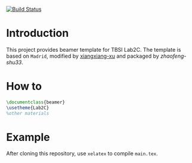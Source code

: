[![Build Status](https://travis-ci.org/zhaofeng-shu33/lab2c_presentation_template.svg?branch=master)](https://travis-ci.org/zhaofeng-shu33/lab2c_presentation_template)
# Introduction
This project provides beamer template for TBSI Lab2C.
The template is based on `Madrid`, modified by [xiangxiang-xu](https://xiangxiangxu.com/)
and packaged by *zhaofeng-shu33*.

# How to

```latex
\documentclass{beamer}
\usetheme{Lab2C}
%other materials
```

# Example
After cloning this repository, use `xelatex` to compile `main.tex`.
